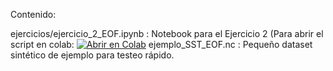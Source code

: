 Contenido:

ejercicios/ejercicio_2_EOF.ipynb : Notebook para el Ejercicio 2 (Para abrir el script en colab: [![Abrir en Colab](https://colab.research.google.com/assets/colab-badge.svg)](https://colab.research.google.com/github/fbecker23/TP-Oceano---Circulacion-General/blob/main/ejercicios/ejercicio-2/ejercicio_2_EOF.ipynb)
ejemplo_SST_EOF.nc : Pequeño dataset sintético de ejemplo para testeo rápido.
